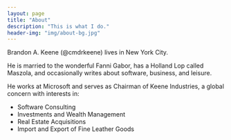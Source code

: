 ```yaml
---
layout: page
title: "About"
description: "This is what I do."
header-img: "img/about-bg.jpg"
---
```


Brandon A. Keene (@cmdrkeene) lives in New York City.

He is married to the wonderful Fanni Gabor, has a Holland Lop called Maszola, 
and occasionally writes about software, business, and leisure.

He works at Microsoft and serves as Chairman of Keene Industries, a global
concern with interests in:

* Software Consulting
* Investments and Wealth Management
* Real Estate Acquisitions
* Import and Export of Fine Leather Goods
